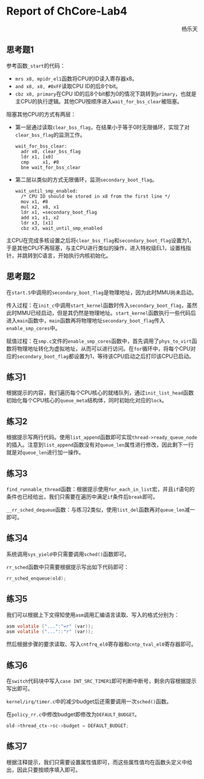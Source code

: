 # Report of ChCore-Lab4

<p align='right'>杨乐天</p>

## 思考题1

参考函数`_start`的代码：

- `mrs x8, mpidr_el1`函数将CPU的ID读入寄存器x8。
- `and x8, x8, #0xFF`读取CPU ID的后8个bit。
- `cbz x8, primary`在CPU ID的后8个bit都为0的情况下跳转到`primary`，也就是主CPU的执行逻辑。其他CPU按顺序进入`wait_for_bss_clear`被阻塞。

阻塞其他CPU的方式有两层：

- 第一层通过读取`clear_bss_flag`，在结果小于等于0时无限循环，实现了对`clear_bss_flag`的监测工作。

  ```assembly
  wait_for_bss_clear:
  	adr	x0, clear_bss_flag
  	ldr	x1, [x0]
  	cmp     x1, #0
  	bne	wait_for_bss_clear
  ```

- 第二层以类似的方式无限循环，监测`secondary_boot_flag`。

  ```assembly
  wait_until_smp_enabled:
  	/* CPU ID should be stored in x8 from the first line */
  	mov	x1, #8
  	mul	x2, x8, x1
  	ldr	x1, =secondary_boot_flag
  	add	x1, x1, x2
  	ldr	x3, [x1]
  	cbz	x3, wait_until_smp_enabled
  ```

主CPU在完成多核设置之后将`clear_bss_flag`和`secondary_boot_flag`设置为1，于是其他CPU不再阻塞，与主CPU进行类似的操作，进入特权级EL1，设置栈指针，并跳转到C语言，开始执行内核初始化。

## 思考题2

在`start.S`中调用的`secondary_boot_flag`是物理地址，因为此时MMU尚未启动。

传入过程：在`init_c`中调用`start_kernel`函数时传入`secondary_boot_flag`，虽然此时MMU已经启动，但是其仍然是物理地址。`start_kernel`函数执行一些代码后进入`main`函数中，`main`函数再将物理地址`secondary_boot_flag`传入`enable_smp_cores`中。

赋值过程：在`smp.c`文件的`enable_smp_cores`函数中，首先调用了`phys_to_virt`函数将物理地址转化为虚拟地址，从而可以进行访问。在`for`循环中，将每个CPU对应的`secondary_boot_flag`都设置为1，等待该CPU启动之后打印该CPU已启动。

## 练习1

根据提示的内容，我们遍历每个CPU核心的就绪队列，通过`init_list_head`函数初始化每个CPU核心的`queue_meta`结构体，同时初始化对应的`lock`。

## 练习2

根据提示写两行代码。使用`list_append`函数即可实现`thread->ready_queue_node`的插入。注意到`list_append`函数没有对`queue_len`属性进行修改，因此剩下一行就是对`queue_len`进行加一操作。

## 练习3

`find_runnable_thread`函数：根据提示使用`for_each_in_list`宏，并且`if`语句的条件也已经给出，我们只需要在遍历中满足`if`条件后`break`即可。

`__rr_sched_dequeue`函数：与练习2类似，使用`list_del`函数再对`queue_len`减一即可。

## 练习4

系统调用`sys_yield`中只需要调用`sched()`函数即可。

`rr_sched`函数中只需要根据提示写出如下代码即可：

```c
rr_sched_enqueue(old);
```

## 练习5

我们可以根据上下文得知使用`asm`调用汇编语言读取、写入的格式分别为：

```C
asm volatile ("...":"=r" (var));
asm volatile ("..."::"r" (var));
```

然后根据步骤的要求读取、写入`cntfrq_el0`寄存器和`cntp_tval_el0`寄存器即可。

## 练习6

在`switch`代码块中写入`case INT_SRC_TIMER1`即可判断中断号，剩余内容根据提示写出即可。

`kernel/irq/timer.c`中的减少budget后还需要调用一次`sched()`函数。

在`policy_rr.c`中修改budget即修改为`DEFAULT_BUDGET`。

```C
old->thread_ctx->sc->budget = DEFAULT_BUDGET;
```

## 练习7

根据注释提示，我们只需要设置属性值即可，而这些属性值均在函数头定义中给出，因此只要按顺序填入即可。